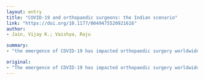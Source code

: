 ```yaml
---
layout: entry
title: "COVID-19 and orthopaedic surgeons: the Indian scenario"
link: "https://doi.org/10.1177/0049475520921616"
author:
- Jain, Vijay K.; Vaishya, Raju

summary:
- "the emergence of COVID-19 has impacted orthopaedic surgery worldwide. India, with its large population and limited health resources, will be overwrought over the coming days due to the number of cases of critically ill patients. This article highlights the challenges in the triaging of patients and care in dealing with a patient. It also suggests immediate measures and recommendations that also apply to other specialties. The article also highlights the effects on academics and research activities. In this article, we discuss the challenges for orthops in India will impact the number.. the pandemic."

original:
- "The emergence of COVID-19 has impacted orthopaedic surgery worldwide. India, with its large population and limited health resources, will be overwrought over the coming days due to the number of cases of critically ill patients with COVID-19. It is important to understand the challenges for orthopaedic (and other) surgeons in India when dealing with patients during the COVID-19 pandemic. This article highlights the challenges in the triaging of patients, care in dealing with a patient with COVID-19 in orthopaedic surgery, and the effects on academics and research activities; it also suggests immediate measures and recommendations that also apply to other specialties."
---
```


